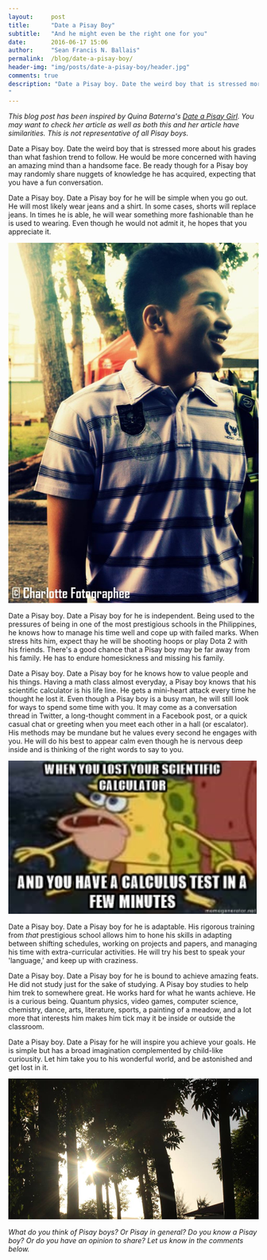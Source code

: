 ```yaml
---
layout:     post
title:      "Date a Pisay Boy"
subtitle:   "And he might even be the right one for you"
date:       2016-06-17 15:06
author:     "Sean Francis N. Ballais"
permalink:  /blog/date-a-pisay-boy/
header-img: "img/posts/date-a-pisay-boy/header.jpg"
comments: true
description: "Date a Pisay boy. Date the weird boy that is stressed more about his grades than what fashion trend to follow. He would be more concerned with having an amazing mind than a handsome face. Be ready though for a Pisay boy may randomly share nuggets of knowledge he has acquired, expecting that you have a fun conversation.
"
---
```


*This blog post has been inspired by Quina Baterna's [Date a Pisay Girl](https://theperksofbeingexceptionallyordinary.wordpress.com/2012/06/13/date-a-pisay-girl/). You may want to check her article as well as both this and her article have similarities. This is not representative of all Pisay boys.*

Date a Pisay boy. Date the weird boy that is stressed more about his grades than what fashion trend to follow. He would be more concerned with having an amazing mind than a handsome face. Be ready though for a Pisay boy may randomly share nuggets of knowledge he has acquired, expecting that you have a fun conversation.

Date a Pisay boy. Date a Pisay boy for he will be simple when you go out. He will most likely wear jeans and a shirt. In some cases, shorts will replace jeans. In times he is able, he will wear something more fashionable than he is used to wearing. Even though he would not admit it, he hopes that you appreciate it.

![A Pisay boy](/static/img/posts/date-a-pisay-boy/example.jpg)

Date a Pisay boy. Date a Pisay boy for he is independent. Being used to the pressures of being in one of the most prestigious schools in the Philippines, he knows how to manage his time well and cope up with failed marks. When stress hits him, expect thay he will be shooting hoops or play Dota 2 with his friends. There's a good chance that a Pisay boy may be far away from his family. He has to endure homesickness and missing his family.

Date a Pisay boy. Date a Pisay boy for he knows how to value people and his things. Having a math class almost everyday, a Pisay boy knows that his scientific calculator is his life line. He gets a mini-heart attack every time he thought he lost it. Even though a Pisay boy is a busy man, he will still look for ways to spend some time with you. It may come as a conversation thread in Twitter, a long-thought comment in a Facebook post, or a quick casual chat or greeting when you meet each other in a hall (or escalator). His methods may be mundane but he values every second he engages with you. He will do his best to appear calm even though he is nervous deep inside and is thinking of the right words to say to you.

<img src="/static/img/posts/date-a-pisay-boy/spongegar.jpg" width="500" height="308">

Date a Pisay boy. Date a Pisay boy for he is adaptable. His rigorous training from *that* prestigious school allows him to hone his skills in adapting between shifting schedules, working on projects and papers, and managing his time with extra-curricular activities. He will try his best to speak your 'language,' and keep up with craziness.

Date a Pisay boy. Date a Pisay boy for he is bound to achieve amazing feats. He did not study just for the sake of studying. A Pisay boy studies to help him trek to somewhere great. He works hard for what he wants achieve. He is a curious being. Quantum physics, video games, computer science, chemistry, dance, arts, literature, sports, a painting of a meadow, and a lot more that interests him makes him tick may it be inside or outside the classroom.

Date a Pisay boy. Date a Pisay for he will inspire you achieve your goals. He is simple but has a broad imagination complemented by child-like curiousity. Let him take you to his wonderful world, and be astonished and get lost in it.

![Imagination](/static/img/posts/date-a-pisay-boy/imagination.jpg)

*What do you think of Pisay boys? Or Pisay in general? Do you know a Pisay boy? Or do you have an opinion to share? Let us know in the comments below.*
